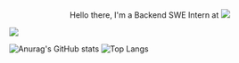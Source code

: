 <div align="center">Hello there, I'm a Backend SWE Intern at <a href=""><img src="https://cdn.comparably.com/26860242/l/72913_logo_quickbase.png"/></a> </div>

![](https://komarev.com/ghpvc/?username=asynchroza)

![Anurag's GitHub stats](https://github-readme-stats.vercel.app/api?username=asynchroza&count_private=true&theme=radical)
![Top Langs](https://github-readme-stats.vercel.app/api/top-langs/?username=asynchroza&theme=radical&layout=compact&hide=css,html)



